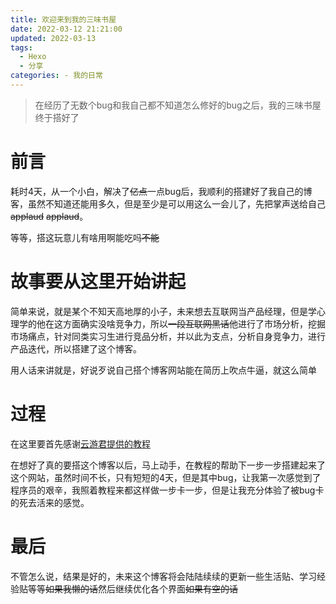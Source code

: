```yaml
---
title: 欢迎来到我的三味书屋
date: 2022-03-12 21:21:00
updated: 2022-03-13
tags:
  - Hexo
  - 分享
categories: - 我的日常 
---
```


> 在经历了无数个bug和我自己都不知道怎么修好的bug之后，我的三味书屋终于搭好了

# 前言

耗时4天，从一个小白，解决了~~亿点~~一点bug后，我顺利的搭建好了我自己的博客，虽然不知道还能用多久，但是至少是可以用这么一会儿了，先把掌声送给自己~~applaud~~ ~~applaud~~。

等等，搭这玩意儿有啥用啊能吃吗~~不能~~

# 故事要从这里开始讲起

简单来说，就是某个不知天高地厚的小子，未来想去互联网当产品经理，但是学心理学的他在这方面确实没啥竞争力，所以~~一段互联网黑话~~他进行了市场分析，挖掘市场痛点，针对同类实习生进行竞品分析，并以此为支点，分析自身竞争力，进行产品迭代，所以搭建了这个博客。

用人话来讲就是，好说歹说自己搭个博客网站能在简历上吹点牛逼，就这么简单

# 过程
在这里要首先感谢[云游君提供的教程](https://www.yunyoujun.cn/share/how-to-build-your-site/)

在想好了真的要搭这个博客以后，马上动手，在教程的帮助下一步一步搭建起来了这个网站，虽然时间不长，只有短短的4天，但是其中bug，让我第一次感觉到了程序员的艰辛，我照着教程来都这样做一步卡一步，但是让我充分体验了被bug卡的死去活来的感觉。

# 最后
不管怎么说，结果是好的，未来这个博客将会陆陆续续的更新一些生活贴、学习经验贴等等~~如果我懒的话~~然后继续优化各个界面~~如果有空的话~~